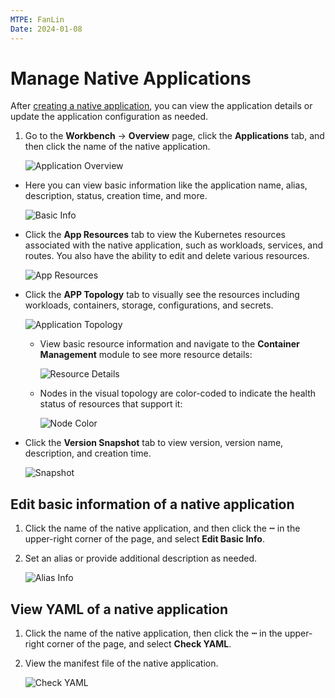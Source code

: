 ```yaml
---
MTPE: FanLin
Date: 2024-01-08
---
```


# Manage Native Applications

After [creating a native application](native-app.md#create-a-native-application), you can view the application details or update the application configuration as needed.

1. Go to the __Workbench__ -> __Overview__ page, click the __Applications__ tab, and then click the name of the native application.

    ![Application Overview](../../images/native-app01.png)

- Here you can view basic information like the application name, alias, description, status, creation time, and more.

    ![Basic Info](../../images/native-app02.png)

- Click the __App Resources__ tab to view the Kubernetes resources associated with the native application, such as workloads, services, and routes. You also have the ability to edit and delete various resources.

    ![App Resources](../../images/native-app03.png)

- Click the __APP Topology__ tab to visually see the resources including workloads, containers, storage, configurations, and secrets.

    ![Application Topology](../../images/native-app04.png)

    - View basic resource information and navigate to the __Container Management__ module to see more resource details:

        ![Resource Details](../../images/native-app05.png)

    - Nodes in the visual topology are color-coded to indicate the health status of resources that support it:

        ![Node Color](../../images/native-app06.png)

- Click the __Version Snapshot__ tab to view version, version name, description, and creation time. 

    ![Snapshot](../../images/native-app09.png)

## Edit basic information of a native application

1. Click the name of the native application, and then click the __ⵈ__ in the upper-right corner of the page, and select __Edit Basic Info__.

2. Set an alias or provide additional description as needed.

    ![Alias Info](../../images/native-app07.png)

## View YAML of a native application

1. Click the name of the native application, then click the __ⵈ__ in the upper-right corner of the page, and select __Check YAML__.

2. View the manifest file of the native application.

    ![Check YAML](../../images/native-app08.png)
